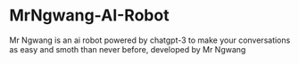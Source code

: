 # MrNgwang-AI-Robot
Mr Ngwang is an ai robot powered by chatgpt-3 to make your conversations as easy and smoth than never before, developed by Mr Ngwang
